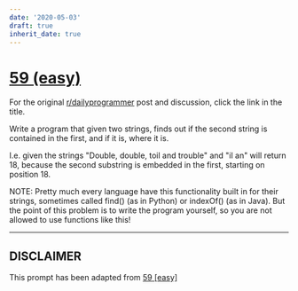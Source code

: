 ```yaml
---
date: '2020-05-03'
draft: true
inherit_date: true
---
```


# [59 (easy)](https://www.reddit.com/r/dailyprogrammer/comments/uh033/622012_challenge_59_easy/)

For the original [r/dailyprogrammer](https://www.reddit.com/r/dailyprogrammer/) post and discussion, click the link in the title.

Write a program that given two strings, finds out if the second string is contained in the first, and if it is, where it is.

I.e. given the strings "Double, double, toil and trouble" and "il an" will return 18, because the second substring is embedded in the first, starting on position 18.

NOTE: Pretty much every language have this functionality built in for their strings, sometimes called find() (as in Python) or indexOf() (as in Java). But the point of this problem is to write the program yourself, so you are not allowed to use functions like this!


----
## **DISCLAIMER**
This prompt has been adapted from [59 [easy]](https://www.reddit.com/r/dailyprogrammer/comments/uh033/622012_challenge_59_easy/
)
